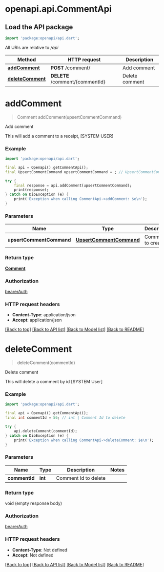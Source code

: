 # openapi.api.CommentApi

## Load the API package
```dart
import 'package:openapi/api.dart';
```

All URIs are relative to */api*

Method | HTTP request | Description
------------- | ------------- | -------------
[**addComment**](CommentApi.md#addcomment) | **POST** /comment/ | Add comment
[**deleteComment**](CommentApi.md#deletecomment) | **DELETE** /comment/{commentId} | Delete comment


# **addComment**
> Comment addComment(upsertCommentCommand)

Add comment

This will add a comment to a receipt, [SYSTEM USER]

### Example
```dart
import 'package:openapi/api.dart';

final api = Openapi().getCommentApi();
final UpsertCommentCommand upsertCommentCommand = ; // UpsertCommentCommand | Comment to create

try {
    final response = api.addComment(upsertCommentCommand);
    print(response);
} catch on DioException (e) {
    print('Exception when calling CommentApi->addComment: $e\n');
}
```

### Parameters

Name | Type | Description  | Notes
------------- | ------------- | ------------- | -------------
 **upsertCommentCommand** | [**UpsertCommentCommand**](UpsertCommentCommand.md)| Comment to create | 

### Return type

[**Comment**](Comment.md)

### Authorization

[bearerAuth](../README.md#bearerAuth)

### HTTP request headers

 - **Content-Type**: application/json
 - **Accept**: application/json

[[Back to top]](#) [[Back to API list]](../README.md#documentation-for-api-endpoints) [[Back to Model list]](../README.md#documentation-for-models) [[Back to README]](../README.md)

# **deleteComment**
> deleteComment(commentId)

Delete comment

This will delete a comment by id [SYSTEM User]

### Example
```dart
import 'package:openapi/api.dart';

final api = Openapi().getCommentApi();
final int commentId = 56; // int | Comment Id to delete

try {
    api.deleteComment(commentId);
} catch on DioException (e) {
    print('Exception when calling CommentApi->deleteComment: $e\n');
}
```

### Parameters

Name | Type | Description  | Notes
------------- | ------------- | ------------- | -------------
 **commentId** | **int**| Comment Id to delete | 

### Return type

void (empty response body)

### Authorization

[bearerAuth](../README.md#bearerAuth)

### HTTP request headers

 - **Content-Type**: Not defined
 - **Accept**: Not defined

[[Back to top]](#) [[Back to API list]](../README.md#documentation-for-api-endpoints) [[Back to Model list]](../README.md#documentation-for-models) [[Back to README]](../README.md)

